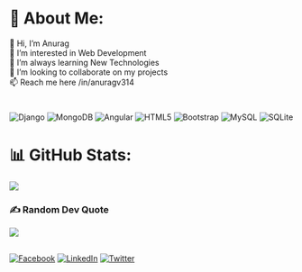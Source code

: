 <!--### Hi there 👋-->

<!--
**AnuragV314/AnuragV314** is a ✨ _special_ ✨ repository because its `README.md` (this file) appears on your GitHub profile.
vcz
Here are some ideas to get you started:

- 🔭 I’m currently working on ..
- 🌱 I’m currently learning ...
- 👯 I’m looking to collaborate on ...
- 🤔 I’m looking for help with ...
- 💬 Ask me about ...
- 📫 How to reach me: ...
- 😄 Pronouns: ...
- ⚡ Fun fact: ...
-->

<!-- # 💫 About Me: 
👋 Hi, I’m Anurag<br>👀 I’m interested in Web Development<br>🌱 I’m always learning New Technologies<br>💞️ I’m looking to collaborate on my projects<br>📫 Reach me here /in/anuragv314 -->


# 💫 About Me:
👋 Hi, I’m Anurag<br>👀 I’m interested in Web Development<br>🌱 I’m always learning New Technologies<br>💞️ I’m looking to collaborate on my projects<br>📫 Reach me here /in/anuragv314
#
<!-- # 💻 Tech Stack: -->
![Django](https://img.shields.io/badge/django-%23092E20.svg?style=for-the-badge&logo=django&logoColor=white) ![MongoDB](https://img.shields.io/badge/MongoDB-%234ea94b.svg?style=for-the-badge&logo=mongodb&logoColor=white) ![Angular](https://img.shields.io/badge/angular-%23DD0031.svg?style=for-the-badge&logo=angular&logoColor=white) ![HTML5](https://img.shields.io/badge/html5-%23E34F26.svg?style=for-the-badge&logo=html5&logoColor=white) ![Bootstrap](https://img.shields.io/badge/bootstrap-%238511FA.svg?style=for-the-badge&logo=bootstrap&logoColor=white) ![MySQL](https://img.shields.io/badge/mysql-%2300000f.svg?style=for-the-badge&logo=mysql&logoColor=white) ![SQLite](https://img.shields.io/badge/sqlite-%2307405e.svg?style=for-the-badge&logo=sqlite&logoColor=white)
#

# 📊 GitHub Stats:
<!-- ![](https://github-readme-stats.vercel.app/api?username=AnuragV314&theme=dark&hide_border=false&include_all_commits=false&count_private=false)<br/> -->
![](https://github-readme-streak-stats.herokuapp.com/?user=AnuragV314&theme=dark&hide_border=false)<br/>
<!-- 
![](https://github-readme-stats.vercel.app/api/top-langs/?username=AnuragV314&theme=dark&hide_border=false&include_all_commits=false&count_private=false&layout=compact) 
-->

<!--
## 🏆 GitHub Trophies
![](https://github-profile-trophy.vercel.app/?username=AnuragV314&theme=radical&no-frame=false&no-bg=true&margin-w=4) -->

### ✍️ Random Dev Quote
![](https://quotes-github-readme.vercel.app/api?type=horizontal&theme=tokyonight)
<!-- 🌐 Socials: -->
## 
[![Facebook](https://img.shields.io/badge/Facebook-%231877F2.svg?logo=Facebook&logoColor=white)](https://facebook.com/AnuragV314) [![LinkedIn](https://img.shields.io/badge/LinkedIn-%230077B5.svg?logo=linkedin&logoColor=white)](https://linkedin.com/in/anuragv314) [![Twitter](https://img.shields.io/badge/Twitter-%231DA1F2.svg?logo=Twitter&logoColor=white)](https://twitter.com/@Anurag_S314) 
#


<!--
### 🔝 Top Contributed Repo
![](https://github-contributor-stats.vercel.app/api?username=AnuragV314&limit=5&theme=dark&combine_all_yearly_contributions=true)

---
[![](https://visitcount.itsvg.in/api?id=AnuragV314&icon=0&color=0)](https://visitcount.itsvg.in)

  ## 💰 You can help me by Donating
  [![BuyMeACoffee](https://img.shields.io/badge/Buy%20Me%20a%20Coffee-ffdd00?style=for-the-badge&logo=buy-me-a-coffee&logoColor=black)](https://buymeacoffee.com/AnuragV314) [![Ko-Fi](https://img.shields.io/badge/Ko--fi-F16061?style=for-the-badge&logo=ko-fi&logoColor=white)](https://ko-fi.com/AnuragV314) 

-->
<!-- Proudly created with GPRM ( https://gprm.itsvg.in ) -->
